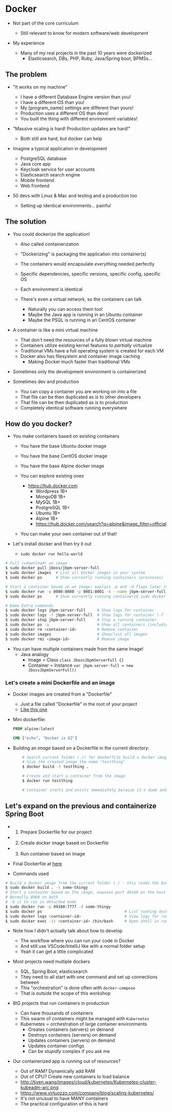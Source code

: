 # Docker

- Not part of the core curriculum
    - Still relevant to know for modern software/web development

- My experience
    - Many of my real projects in the past 10 years were dockerized
        - Elasticsearch, DBs, PHP, Ruby, Java/Spring boot, BPMSs...

## The problem

- "It works on my machine"
    - I have a different Database Engine version than you!
    - I have a different OS than you!
    - My [program_name] settings are different than yours!
    - Production uses a different OS than devs!
    - You built the thing with different environment variables!

- "Massive scaling is hard! Production updates are hard!"
    - Both still are hard, but docker can help

- Imagine a typical application in development
    - PostgreSQL database
    - Java core app
    - Keycloak service for user accounts
    - Elasticsearch search engine
    - Mobile frontend
    - Web frontend

- 50 devs with Linux & Mac and testing and a production too
    - Setting up identical environments... painful

## The solution

- You could dockerize the application!
    - Also called containerization
    - "Dockerizing" is packaging the application into container(s)
    - The containers would encapsulate _everything_ needed perfectly
    - Specific dependencies, specific versions, specific config, specific OS
    - Each environment is identical

    - There's even a virtual network, so the containers can talk
        - Naturally you can access them too!
        - Maybe the Java app is running in an Ubuntu container
        - Maybe the PSQL is running in an CentOS container

- A container is like a mini virtual machine
    - That don't need the resources of a fully blown virtual machine
    - Containers utilize existing kernel features to _partially_ virtualize
    - Traditional VMs have a full operating system is created for each VM
    - Docker also has filesystem and container image caching
        - Making Docker much faster than traditional VMs

- Sometimes only the development environment is containerized
- Sometimes dev and production
    - You can copy a container you are working on into a file
    - That file can be then duplicated as is to other developers
    - That file can be then duplicated as is to production
    - Completely identical software running everywhere

## How do you docker?

- You make containers based on existing containers
    - You have the base Ubuntu docker image
    - You have the base CentOS docker image
    - You have the base Alpine docker image

    - You can explore existing ones
        - https://hub.docker.com
            - Wordpress 1B+
            - MongoDB 1B+
            - MySQL 1B+
            - PostgreSQL 1B+
            - Ubuntu 1B+
            - Alpine 1B+
            - https://hub.docker.com/search?q=alpine&image_filter=official
    - You can make your own container out of that!

- Let's install docker and then try it out
    - `sudo docker run hello-world`

```sh
# Pull (=download) an image
$ sudo docker pull jboss/jbpm-server-full
$ sudo docker images  # List all Docker images in your system
$ sudo docker ps      # Show currently running containers (processes)

# Start a container based on an image: explain -p and -d flags later (not yet)
$ sudo docker run -p 8080:8080 -p 8001:8001 -d --name jbpm-server-full jboss/jbpm-server-full:latest
$ sudo docker ps      # Show currently running containers$ sudo docker ps      # Show currently running containers

# Demo Extra commands
$ sudo docker logs jbpm-server-full     # Show logs for container
$ sudo docker logs -f jbpm-server-full  # Show logs for container (-f for follow), ^C to stop
$ sudo docker stop jbpm-server-full     # Stop a running container
$ sudo docker ps -a                     # Show all containers (including stopped ones)
$ sudo docker rm <container-id>         # Remove container
$ sudo docker images                    # Show/list all images
$ sudo docker rmi <image-id>            # Remove image
```

- You can have multiple containers made from the same Image!
    - Java analogy
        - Image = Class             `class JbossJbpmServerFull {}`
        - Container = Instance      `var jbpm-server-full = new JbossJbpmServerFull()`

### Let's create a mini Dockerfile and an image

- Docker images are created from a "Dockerfile"
    - Just a file called "Dockerfile" in the root of your project
    - [Like this one](Dockerfile)

- Mini dockerfile:

    ```dockerfile
    FROM alpine:latest

    CMD ["echo", "Docker is EZ"]
    ```


- Building an _image_ based on a Dockerfile in the current directory:

    ```sh
        # Search current folder (./) for Dockerfile build a docker image based on that
        # Give the created image the name "testthing"
        $ docker build -t testthing .

        # Create and start a container from the image
        $ docker run testthing

        # Container starts and exists immediately because it's dumb and only does echo "asddasasd"
    ```

## Let's expand on the previous and containerize Spring Boot

- 1. Prepare Dockerfile for our project
- 2. Create docker image based on Dockerfile
- 3. Run container based on image

- Final Dockerfile at [here](Dockerfile)
- Commands used

```sh
# Build a docker image from the current folder (.) - this reads the Dockerfile
$ sudo docker build . -t some-thingy
# Start a container based on the image, exposes port 49160 on the host machine to port 7777 in container
# Normally 8080 on both
# -d is to run in detached mode
$ sudo docker run -p 49160:7777 -d some-thingy  
$ sudo docker ps                                    # List running docker containers
$ sudo docker logs <container-id>                   # View logs for running container
$ sudo docker exec -it <container-id> /bin/bash     # Open shell in running container
```

- Note how I didn't actually talk about how to develop
    - The workflow where you can run your code in Docker
    - And still use VSCode/IntelliJ like with a normal folder setup
    - Yeah it can get a little complicated

- Most projects need multiple dockers
    - SQL, Spring Boot, elasticsearch
    - They need to all start with one command and set up connections between
    - This "orchestration" is done often with `docker-compose`
    - That is outside the scope of this workshop

- BIG projects that run containers in production
    - Can have thousands of containers
    - This swarm of containers might be managed with `Kubernetes`
    - Kubernetes = orchestration of large container environments
        - Creates containers (servers) on demand
        - Destroys containers (servers) on demand
        - Updates containers (servers) on demand
        - Updates container configs
        - Can be _stupidly_ complex if you ask me

- Our containerized app is running out of resources?
    - Out of RAM? Dynamically add RAM
    - Out of CPU? Create new containers to load balance
    - http://tiven.wang/images/cloud/kubernetes/Kubernetes-cluster-kubeadm-arc.png
    - https://www.virtuozzo.com/company/blog/scaling-kubernetes/
    - It's not unusual to have MANY containers
    - The practical configuration of this is hard
